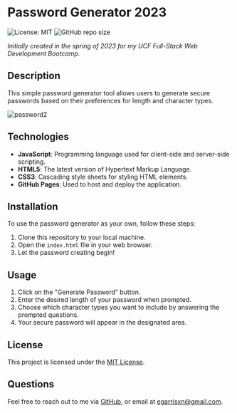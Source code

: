 # Password Generator 2023

![License: MIT](https://img.shields.io/badge/License-MIT-yellow.svg) ![GitHub repo size](https://img.shields.io/github/repo-size/egarrisxn/password-generator-2023)

_Initially created in the spring of 2023 for my UCF Full-Stack Web Development Bootcamp._

## Description

This simple password generator tool allows users to generate secure passwords based on their preferences for length and character types.

![password2](https://github.com/egarrisxn/password-generator/assets/126130230/e87112ba-c543-4f47-9424-5459adcf4032)

## Technologies

- **JavaScript**: Programming language used for client-side and server-side scripting.
- **HTML5**: The latest version of Hypertext Markup Language.
- **CSS3**: Cascading style sheets for styling HTML elements.
- **GitHub Pages**: Used to host and deploy the application.

## Installation

To use the password generator as your own, follow these steps:

1. Clone this repository to your local machine.
2. Open the `index.html` file in your web browser.
3. Let the password creating begin!

## Usage

1. Click on the "Generate Password" button.
2. Enter the desired length of your password when prompted.
3. Choose which character types you want to include by answering the prompted questions.
4. Your secure password will appear in the designated area.

## License

This project is licensed under the [MIT License](LICENSE).

## Questions

Feel free to reach out to me via [GitHub](https://github.com/EGARRISXN), or email at egarrisxn@gmail.com.
